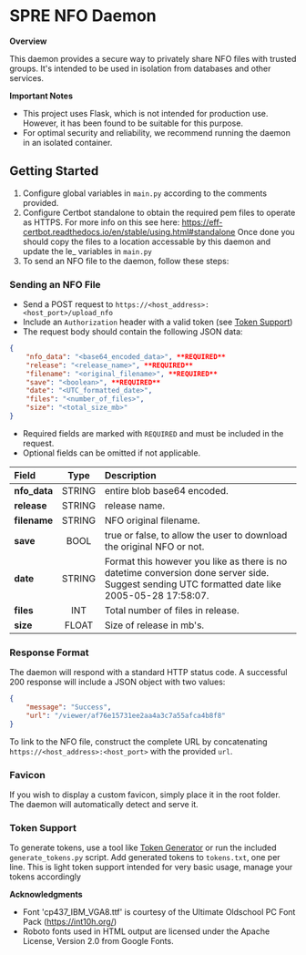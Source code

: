 
**SPRE NFO Daemon**
=====================================

**Overview**

This daemon provides a secure way to privately share NFO files with trusted groups. It's intended to be used in isolation from databases and other services.

**Important Notes**

* This project uses Flask, which is not intended for production use. However, it has been found to be suitable for this purpose.
* For optimal security and reliability, we recommend running the daemon in an isolated container.

**Getting Started**
-------------------

1. Configure global variables in `main.py` according to the comments provided.
2. Configure Certbot standalone to obtain the required pem files to operate as HTTPS. For more info on this see here: https://eff-certbot.readthedocs.io/en/stable/using.html#standalone 
Once done you should copy the files to a location accessable by this daemon and update the le_ variables in `main.py` 
4. To send an NFO file to the daemon, follow these steps:

### Sending an NFO File

* Send a POST request to `https://<host_address>:<host_port>/upload_nfo`
* Include an `Authorization` header with a valid token (see [Token Support](#token-support))
* The request body should contain the following JSON data:
```json
{
    "nfo_data": "<base64_encoded_data>", **REQUIRED**
    "release": "<release_name>", **REQUIRED**
    "filename": "<original_filename>", **REQUIRED**
    "save": "<boolean>", **REQUIRED**
    "date": "<UTC_formatted_date>",
    "files": "<number_of_files>",
    "size": "<total_size_mb>"
}
```
* Required fields are marked with `REQUIRED` and must be included in the request.
* Optional fields can be omitted if not applicable.

| Field       | Type     | Description                                                            |
| :---------- | :------: | :--------------------------------------------------------------------- |
|**nfo_data** | STRING   | entire blob base64 encoded.                                            |
|**release**  | STRING   | release name.                                                          |
|**filename** | STRING   | NFO original filename.                                                 |
|**save**     | BOOL     | true or false, to allow the user to download the original NFO or not.  |
|**date**     | STRING   | Format this however you like as there is no datetime conversion done server side. Suggest sending UTC formatted date like 2005-05-28 17:58:07.|
|**files**    | INT      | Total number of files in release.|
|**size**     | FLOAT    | Size of release in mb's.|

### Response Format

The daemon will respond with a standard HTTP status code. A successful 200 response will include a JSON object with two values:

```json
{
    "message": "Success",
    "url": "/viewer/af76e15731ee2aa4a3c7a55afca4b8f8"
}
```
To link to the NFO file, construct the complete URL by concatenating `https://<host_address>:<host_port>` with the provided `url`.

### Favicon

If you wish to display a custom favicon, simply place it in the root folder. The daemon will automatically detect and serve it.

### Token Support

To generate tokens, use a tool like [Token Generator](https://it-tools.tech/token-generator) or run the included `generate_tokens.py` script. Add generated tokens to `tokens.txt`, one per line.
This is light token support intended for very basic usage, manage your tokens accordingly

**Acknowledgments**

* Font 'cp437_IBM_VGA8.ttf' is courtesy of the Ultimate Oldschool PC Font Pack (https://int10h.org/)
* Roboto fonts used in HTML output are licensed under the Apache License, Version 2.0 from Google Fonts.
